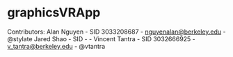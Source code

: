 # graphicsVRApp
Contributors:
Alan Nguyen - SID 3033208687 - nguyenalan@berkeley.edu - @stylate
Jared Shao - SID - <email> - <github>
Vincent Tantra - SID 3032666925 - v_tantra@berkeley.edu - @vtantra
